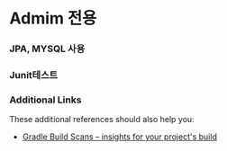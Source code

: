 # Admim 전용

### JPA, MYSQL 사용


### Junit테스트


### Additional Links
These additional references should also help you:

* [Gradle Build Scans – insights for your project's build](https://scans.gradle.com#gradle)

